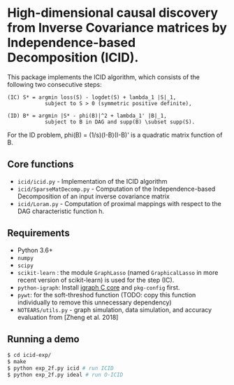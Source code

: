 # High-dimensional causal discovery from Inverse Covariance matrices by Independence-based Decomposition (ICID).

This package implements the ICID algorithm, which consists of the
following two consecutive steps:

    (IC) S* = argmin loss(S) - logdet(S) + lambda_1 |S|_1,
                subject to S > 0 (symmetric positive definite),

    (ID) B* = argmin |S* - phi(B)|^2 + lambda_1' |B|_1,
                subject to B in DAG and supp(B) \subset supp(S).

For the ID problem, phi(B) = (1/s)(I-B)(I-B)' is a quadratic matrix function of B.


## Core functions  

- `icid/icid.py` - Implementation of the ICID algorithm 
- `icid/SparseMatDecomp.py` - Computation of the Independence-based Decomposition of an input inverse covariance matrix 
- `icid/Loram.py` - Computation of proximal mappings with respect to the DAG characteristic function h. 


## Requirements

- Python 3.6+
- `numpy`
- `scipy`
- `scikit-learn` : the module `GraphLasso` (named `GraphicalLasso` in more recent version of scikit-learn) is used for the step (IC).
- `python-igraph`: Install [igraph C core](https://igraph.org/c/) and `pkg-config` first.
- `pywt`: for the soft-threshod function (TODO: copy this function individually to remove this unnecessary dependency) 
- `NOTEARS/utils.py` - graph simulation, data simulation, and accuracy evaluation from [Zheng et al. 2018]


## Running a demo

```bash
$ cd icid-exp/
$ make 
$ python exp_2f.py icid # run ICID
$ python exp_2f.py ideal # run O-ICID
```

